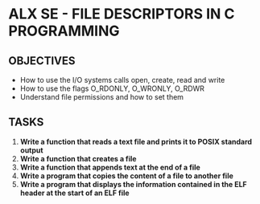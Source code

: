 # ALX SE - FILE DESCRIPTORS IN C PROGRAMMING
## OBJECTIVES
- How to use the I/O systems calls  open, create,  read and write
- How to use the flags O_RDONLY, O_WRONLY, O_RDWR
- Understand file permissions and how to set them

## TASKS
<ol>
  <li> <b>Write a function that reads a text file and prints it to POSIX standard output</b> </li>
  <li> <b>Write a function that creates a file</b> </li>
<li> <b>Write a function that appends text at the end of a file</b> </li>
  <li> <b>Write a program that copies the content of a file to another file</b> </li>
  <li> <b>Write a program that displays the information contained in the ELF header at the start of an ELF file</b> </li>
</ol>

